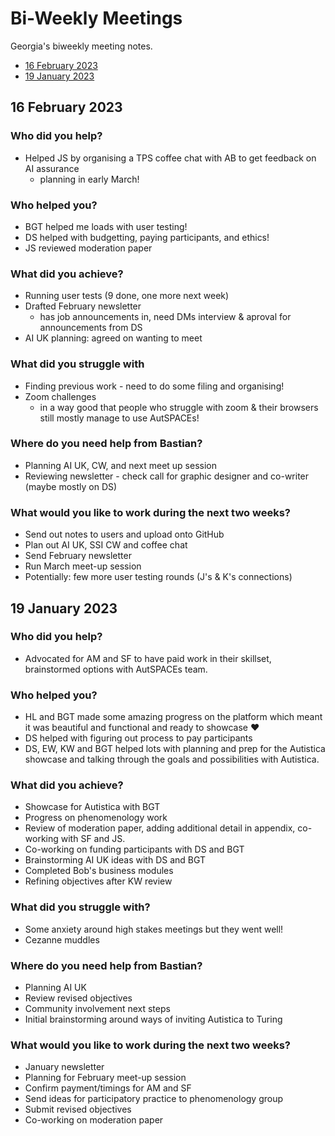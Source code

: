 # Bi-Weekly Meetings

Georgia's biweekly meeting notes.

* [16 February 2023](#date-16-fevruary-2023)
* [19 January 2023](#date-19-january-2023)

## 16 February 2023

### Who did you help?

* Helped JS by organising a TPS coffee chat with AB to get feedback on AI assurance
  * planning in early March!

### Who helped you? 

* BGT helped me loads with user testing!
* DS helped with budgetting, paying participants, and ethics!
* JS reviewed moderation paper 

### What did you achieve?

* Running user tests (9 done, one more next week)
* Drafted February newsletter
  * has job announcements in, need DMs interview & aproval for announcements from DS
* AI UK planning: agreed on wanting to meet

### What did you struggle with 

* Finding previous work - need to do some filing and organising!
* Zoom challenges
  * in a way good that people who struggle with zoom & their browsers still mostly manage to use AutSPACEs! 

### Where do you need help from Bastian?

* Planning AI UK, CW, and next meet up session
* Reviewing newsletter - check call for graphic designer and co-writer (maybe mostly on DS)

### What would you like to work during the next two weeks?

* Send out notes to users and upload onto GitHub
* Plan out AI UK, SSI CW and coffee chat
* Send February newsletter
* Run March meet-up session
* Potentially: few more user testing rounds (J's & K's connections)

## 19 January 2023

### Who did you help?

* Advocated for AM and SF to have paid work in their skillset, brainstormed options with AutSPACEs team. 

### Who helped you?

* HL and BGT made some amazing progress on the platform which meant it was beautiful and functional and ready to showcase :heart:
* DS helped with figuring out process to pay participants 
* DS, EW, KW and BGT helped lots with planning and prep for the Autistica showcase and talking through the goals and possibilities with Autistica. 

### What did you achieve?

* Showcase for Autistica with BGT
* Progress on phenomenology work
* Review of moderation paper, adding additional detail in appendix, co-working with SF and JS.
* Co-working on funding participants with DS and BGT
* Brainstorming AI UK ideas with DS and BGT
* Completed Bob's business modules 
* Refining objectives after KW review

### What did you struggle with?

* Some anxiety around high stakes meetings but they went well!
* Cezanne muddles 

### Where do you need help from Bastian?

* Planning AI UK
* Review revised objectives
* Community involvement next steps
* Initial brainstorming around ways of inviting Autistica to Turing 

### What would you like to work during the next two weeks?

* January newsletter
* Planning for February meet-up session
* Confirm payment/timings for AM and SF
* Send ideas for participatory practice to phenomenology group
* Submit revised objectives
* Co-working on moderation paper






